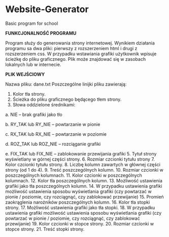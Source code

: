 # Website-Generator
Basic program for school

**FUNKCJONALNOŚĆ PROGRAMU**

Program służy do generowania strony internetowej. Wynikiem działania programu sa dwa pliki:
pierwszy z rozszerzeniem html i drugi z rozszerzeniem css. W przypadku wstawiania grafiki użytkownik wpisuje ścieżkę do pliku graficznego. Plik może
znajdować się w zasobach lokalnych lub w internecie.

**PLIK WEJŚCIOWY**

Nazwa pliku: dane.txt
Poszczególne linijki pliku zawierają:

1. Kolor tła strony.
2. Ścieżka do pliku graficznego będącego tłem strony.
3. Słowa oddzielone średnikami:

  a. NIE – brak grafiki jako tło
 
  b. RY_TAK lub RY_NIE – powtarzanie w pionie
  
  c. RX_TAK lub RX_NIE – powtarzanie w poziomie
  
  d. ROZ_TAK lub ROZ_NIE – rozciąganie grafiki
  
  e. FIX_TAK lub FIX_NIE – zablokowanie przewijania grafiki
5. Tytuł strony wyświetlany w górnej części strony.
6. Rozmiar czcionki tytułu strony
7. Kolor czcionki tytułu strony.
8. Liczbę kolumn zawartych w głównej części strony (od 1 do 4).
9. Treść poszczególnych kolumn.
10. Rozmiar czcionki w poszczególnych kolumnach.
11. Kolor czcionki w poszczególnych kolumnach.
12. Kolor tła poszczególnych kolumn.
13. Możliwość ustawienia grafiki jako tła poszczególnych kolumn.
14. W przypadku ustawienia grafiki możliwość ustawienia sposobu wyświetlania grafiki (czy
powtarzać w pionie / poziomie, czy rozciągnąć, czy zablokować przewijanie)
15. Promień zaokrąglenia narożników poszczególnych kolumn.
16. Kolor tła stopki strony.
17. Możliwość ustawienia grafiki jako tła stopki.
18. W przypadku ustawienia grafiki możliwość ustawienia sposobu wyświetlania grafiki (czy
powtarzać w pionie / poziomie, czy rozciągnąć, czy zablokować przewijanie)
19. Kolor czcionki w stopce strony.
20. Rozmiar czcionki w stopce strony.
21. Treść stopki strony.
